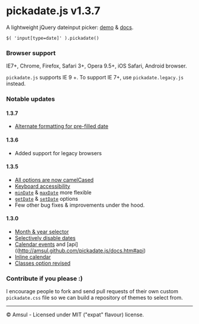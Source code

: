 # pickadate.js v1.3.7


A lightweight jQuery dateinput picker: [demo](http://amsul.github.com/pickadate.js) & [docs](http://amsul.github.com/pickadate.js/docs.htm>).


```
$( 'input[type=date]' ).pickadate()
```

### Browser support
IE7+, Chrome, Firefox, Safari 3+, Opera 9.5+, iOS Safari, Android browser.

`pickadate.js` supports IE 9 +. To support IE 7+, use `pickadate.legacy.js` instead.


### Notable updates

#### 1.3.7
- [Alternate formatting for pre-filled date](http://amsul.github.com/pickadate.js/docs.htm#prefilled)

#### 1.3.6
- Added support for legacy browsers

#### 1.3.5

- [All options are now camelCased](http://amsul.github.com/pickadate.js/docs.htm#options)
- [Keyboard accessibility](http://amsul.github.com/pickadate.js/docs.htm)
- [`minDate`](http://amsul.github.com/pickadate.js/docs.htm#ranges) & [`maxDate`](http://amsul.github.com/pickadate.js/docs.htm#ranges) more flexible
- [`getDate`](http://amsul.github.com/pickadate.js/docs.htm#api_getDate) & [`setDate`](http://amsul.github.com/pickadate.js/docs.htm#api_setDate) options
- Few other bug fixes & improvements under the hood.


#### 1.3.0

- [Month & year selector](http://amsul.github.com/pickadate.js/docs.htm#selectors)
- [Selectively disable dates](http://amsul.github.com/pickadate.js/docs.htm#dates_disabled)
- [Calendar events](http://amsul.github.com/pickadate.js/docs.htm#events) and [api]((http://amsul.github.com/pickadate.js/docs.htm#api)
- [Inline calendar](http://amsul.github.com/pickadate.js/docs.htm#theme)
- [Classes option revised](http://amsul.github.com/pickadate.js/docs.htm#classes)


### Contribute if you please :)

I encourage people to fork and send pull requests of their own custom `pickadate.css` file so we can build a repository of themes to select from.

---

&copy; Amsul - Licensed under MIT ("expat" flavour) license.